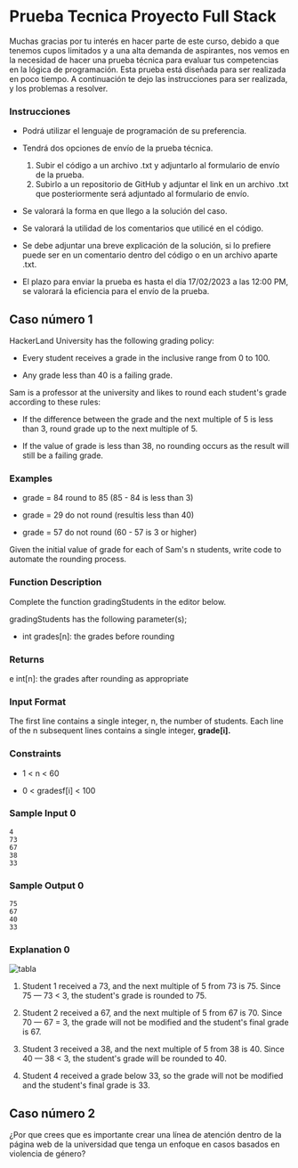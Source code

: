 # Prueba Tecnica Proyecto Full Stack

Muchas gracias por tu interés en hacer parte de este curso, debido a que tenemos cupos limitados y a una alta demanda de aspirantes, nos vemos en la necesidad de hacer una prueba técnica para evaluar tus competencias en la lógica de programación. Esta prueba está diseñada para ser realizada en poco tiempo. A continuación te dejo las instrucciones para ser realizada, y los problemas a resolver.

### Instrucciones

- Podrá utilizar el lenguaje de programación de su preferencia.
- Tendrá dos opciones de envío de la prueba técnica.
  1. Subir el código a un archivo .txt y adjuntarlo al formulario de envío de la prueba.
  2. Subirlo a un repositorio de GitHub y adjuntar el link en un archivo .txt que posteriormente será adjuntado al formulario de envío.
  
 - Se valorará la forma en que llego a la solución del caso.
 - Se valorará la utilidad de los comentarios que utilicé en el código.
 - Se debe adjuntar una breve explicación de la solución, si lo prefiere puede ser en un comentario dentro del código o en un archivo aparte .txt.
 - El plazo para enviar la prueba es hasta el día 17/02/2023 a las 12:00 PM, se valorará la eficiencia para el envío de la prueba. 
 
 ## Caso número 1
 
HackerLand University has the following grading policy:

* Every student receives a grade in the inclusive range from 0 to 100.

* Any grade less than 40 is a failing grade.

Sam is a professor at the university and likes to round each student's grade according to these rules:

* If the difference between the grade and the next multiple of 5 is less than 3, round grade up to the next
multiple of 5.

* If the value of grade is less than 38, no rounding occurs as the result will still be a failing grade.

### Examples

* grade = 84 round to 85 (85 - 84 is less than 3)

* grade = 29 do not round (resultis less than 40)

* grade = 57 do not round (60 - 57 is 3 or higher)

Given the initial value of grade for each of Sam's n students, write code to automate the rounding process.

### Function Description

Complete the function gradingStudents ín the editor below.

gradingStudents has the following parameter(s);

* int grades[n]: the grades before rounding

### Returns

e int[n]: the grades after rounding as appropriate

### Input Format

The first line contains a single integer, n, the number of students. Each line of the n subsequent lines contains a single integer, **grade[i].**

### Constraints
* 1 < n < 60

* 0 < gradesf[i] < 100

### Sample Input 0

```
4
73
67
38
33
```

### Sample Output 0

```
75
67
40
33
```

### Explanation 0

![tabla](https://user-images.githubusercontent.com/125691306/219765194-a7cb7676-4dbd-4ec9-b632-7203d2b22d90.png)


1. Student 1 received a 73, and the next multiple of 5 from 73 is 75. Since 75 — 73 < 3, the student's grade is rounded to 75.

2. Student 2 received a 67, and the next multiple of 5 from 67 is 70. Since 70 — 67 = 3, the grade will not be modified and the student's final grade is 67.

3. Student 3 received a 38, and the next multiple of 5 from 38 is 40. Since 40 — 38 < 3, the student's grade will
be rounded to 40.

4. Student 4 received a grade below 33, so the grade will not be modified and the student's final grade is 33.

## Caso número 2

¿Por que crees que es importante crear una línea de atención dentro de la página web de la universidad que tenga un enfoque en casos basados en violencia de género?

 
 
